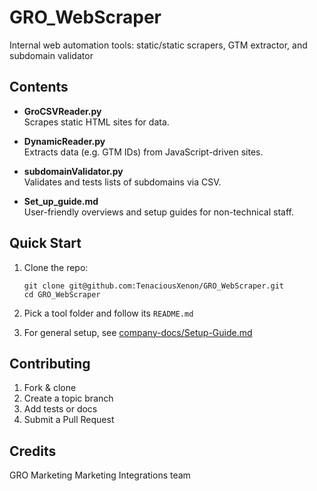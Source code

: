 # GRO_WebScraper
Internal web automation tools: static/static scrapers, GTM extractor, and subdomain validator

## Contents

- **GroCSVReader.py**  
  Scrapes static HTML sites for data.

- **DynamicReader.py**  
  Extracts data (e.g. GTM IDs) from JavaScript-driven sites.

- **subdomainValidator.py**  
  Validates and tests lists of subdomains via CSV.

- **Set_up_guide.md**  
  User-friendly overviews and setup guides for non-technical staff.

## Quick Start

1. Clone the repo:  
   ```
   git clone git@github.com:TenaciousXenon/GRO_WebScraper.git
   cd GRO_WebScraper
   ```

2. Pick a tool folder and follow its `README.md`  
3. For general setup, see [company-docs/Setup-Guide.md](Set_up_guide.md)

## Contributing

1. Fork & clone  
2. Create a topic branch  
3. Add tests or docs  
4. Submit a Pull Request

## Credits

GRO Marketing Marketing Integrations team

